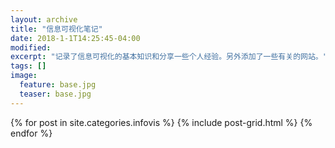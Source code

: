 ```yaml
---
layout: archive
title: "信息可视化笔记"
date: 2018-1-1T14:25:45-04:00
modified:
excerpt: "记录了信息可视化的基本知识和分享一些个人经验。另外添加了一些有关的网站。"
tags: []
image: 
  feature: base.jpg
  teaser: base.jpg
---
```



<div class="tiles">
{% for post in site.categories.infovis %}
  {% include post-grid.html %}
{% endfor %}
</div>
